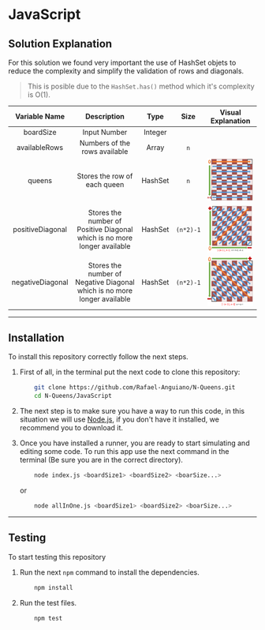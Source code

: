 # JavaScript

## Solution Explanation 
For this solution we found very important the use of HashSet objets to reduce the complexity and simplify the validation of rows and diagonals. 
> This is posible due to the `HashSet.has()` method which it's complexity is O(1).

|  Variable Name  | Description | Type |      Size      | Visual Explanation |
|     :---:       |    :----:   | :--: |     :---:     | :-: |
|       boardSize         | Input Number  | Integer |     |  |
|      availableRows       | Numbers of the rows available | Array |    `n`   |  |
|       queens         | Stores the row of each queen  | HashSet |       `n`      | <img src="../Results-Ss/q.png" alt="q" width="200"/> |
|      positiveDiagonal       | Stores the number of Positive Diagonal which is no more longer available        | HashSet |    `(n*2)-1`   | <img src="../Results-Ss/Dpos.png" alt="Dpos" width="200"/> |
|      negativeDiagonal       | Stores the number of Negative Diagonal which is no more longer available | HashSet |    `(n*2)-1`   | <img src="../Results-Ss/Dneg.png" alt="Dneg" width="200"/> |


---
## Installation
To install this repository correctly follow the next steps.

1. First of all, in the terminal put the next code to clone this repository:

    ```sh
        git clone https://github.com/Rafael-Anguiano/N-Queens.git
        cd N-Queens/JavaScript
    ```

2. The next step is to make sure you have a way to run this code, in this situation we will use [Node.js](https://nodejs.org/en/download/), if you don't have it installed, we recommend you to download it.


3. Once you have installed a runner, you are ready to start simulating and editing some code. To run this app use the next command in the terminal (Be sure you are in the correct directory).

    ```sh
        node index.js <boardSize1> <boardSize2> <boarSize...>
    ```

    or
    ```sh
        node allInOne.js <boardSize1> <boardSize2> <boarSize...>
    ```

---

## Testing
To start testing this repository
1. Run the next `npm` command to install the dependencies.
    ```sh
        npm install
    ```

2. Run the test files.
    ```sh
        npm test
    ```